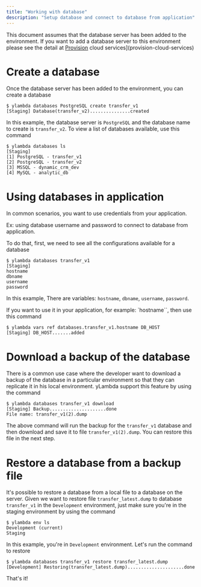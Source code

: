 ```yaml
---
title: "Working with database"
description: "Setup database and connect to database from application"
---
```


This document assumes that the database server has been added to the environment. If you want to add a database server to this environment please see the detail at [Provision](provision-cloud-services) cloud services](provision-cloud-services)

# Create a database
Once the database server has been added to the environment, you can create a database

```console
$ ylambda databases PostgreSQL create transfer_v1
[Staging] Database(transfer_v2)...............created
```
In this example, the database server is `PostgreSQL` and the database name to create is `transfer_v2`. To view a list of databases available, use this command  

```console
$ ylambda databases ls
[Staging]
[1] PostgreSQL - transfer_v1
[2] PostgreSQL - transfer_v2
[3] MSSQL - dynamic_crm_dev
[4] MySQL - analytic_db
```
# Using databases in application

In common scenarios, you want to use credentials from your application. 

Ex: using database username and password to connect to database from application.

To do that, first, we need to see all the configurations available for a database

```console
$ ylambda databases transfer_v1
[Staging]
hostname
dbname
username
password
```

In this example, There are variables: `hostname`, `dbname`, `username`, `password`.

If you want to use it in your application, for example: `hostname``, then use this command

```console
$ ylambda vars ref databases.transfer_v1.hostname DB_HOST
[Staging] DB_HOST.......added
```

# Download a backup of the database
There is a common use case where the developer want to download a backup of the database in a particular environment so that they can replicate it in his local environment. yLambda support this feature by using the command

```console
$ ylambda databases transfer_v1 download
[Staging] Backup.....................done
File name: transfer_v1(2).dump
```

The above command will run the backup for the `transfer_v1` database and then download and save it to file `transfer_v1(2).dump`. You can restore this file in the next step.

# Restore a database from a backup file  

It's possible to restore a database from a local file to a database on the server. Given we want to restore file `transfer_latest.dump` to database `transfer_v1` in the `Development` environment, just make sure you're in the staging environment by using the command

```console
$ ylambda env ls
Development (current)
Staging
```

In this example, you're in `Development` environment. Let's run the command to restore

```console
$ ylambda databases transfer_v1 restore transfer_latest.dump
[Development] Restoring(transfer_latest.dump).....................done
```

That's it!